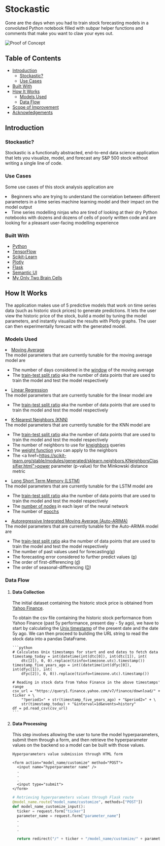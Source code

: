 # Stockastic

Gone are the days when you had to train stock forecasting models in a convoluted Python notebook filled with subpar helper functions and comments that make you want to claw your eyes out.


![Proof of Concept](proof_of_concept.gif)


## Table of Contents

* [Introduction](#introduction)
  * [Stockastic?](#stockastic?)
  * [Use Cases](#use-cases)
* [Built With](#built-with)
* [How It Works](#how-it-works)
  * [Models Used](#models-used)
  * [Data Flow](#data-flow)
* [Scope of Improvement](#scope-of-improvement)
* [Acknowledgements](#acknowledgements)


## Introduction

### Stockastic?
Stockastic is a functionally abstracted, end-to-end data science application that lets you visualize, model, and forecast any S&P 500 stock without writing a single line of code.
  
### Use Cases
Some use cases of this stock analysis application are 
  <li>Beginners who are trying to understand the correlation between different parameters in a time series machine learning model and their impact on the model output</li>
  <li>Time series modelling ninjas who are tired of looking at their dry Python notebooks with dozens and dozens of cells of poorly written code and are looking for a pleasant user-facing modelling experience</li>
   

### Built With
* [Python](https://www.python.org/)
* [TensorFlow](https://www.tensorflow.org/)
* [Scikit-Learn](https://scikit-learn.org/stable/)
* [Plotly](https://plotly.com/)
* [Flask](https://flask.palletsprojects.com/en/1.1.x/)
* [Semantic UI](https://semantic-ui.com/)
* [My Only Two Brain Cells](https://www.bbc.com/news/uk-england-sussex-36443264#:~:text=Snails%20use%20two%20brain%20cells,it%20if%20food%20was%20present.)


## How It Works
The application makes use of 5 predictive models that work on time series data (such as historic stock prices) to generate predictions. It lets the user view the historic price of the stock, build a model by tuning the model parameters, and instantly visualize the results with Plotly graphs. The user can then experimentally forecast with the generated model.
  
### Models Used
<a href="https://otexts.com/fpp2/moving-averages.html"><li>Moving Average</li></a>
  The model parameters that are currently tunable for the moving average model are
  * The number of days considered in the <a href="https://www.mathworks.com/matlabcentral/answers/315739-how-to-decide-window-size-for-a-moving-average-filter">window</a> of the moving average
  * The <a href="https://towardsdatascience.com/train-test-split-and-cross-validation-in-python-80b61beca4b6#:~:text=both%20of%20them!-,Train%2FTest%20Split,to%20other%20data%20later%20on.&text=Pandas%20%E2%80%94%20to%20load%20the%20data,frame%20and%20analyze%20the%20data.">train-test split ratio</a> aka the number of data points that are used to train the model and test the model respectively
    
<a href="https://otexts.com/fpp2/regression.html"><li>Linear Regression</li></a>
  The model parameters that are currently tunable for the linear model are
  * The <a href="https://towardsdatascience.com/train-test-split-and-cross-validation-in-python-80b61beca4b6#:~:text=both%20of%20them!-,Train%2FTest%20Split,to%20other%20data%20later%20on.&text=Pandas%20%E2%80%94%20to%20load%20the%20data,frame%20and%20analyze%20the%20data.">train-test split ratio</a> aka the number of data points that are used to train the model and test the model respectively
    
<a href="https://www.researchgate.net/publication/321206629_A_methodology_for_applying_k-nearest_neighbor_to_time_series_forecasting"><li>K-Nearest Neighbors (KNN)</li></a>
  The model parameters that are currently tunable for the KNN model are
  * The <a href="https://towardsdatascience.com/train-test-split-and-cross-validation-in-python-80b61beca4b6#:~:text=both%20of%20them!-,Train%2FTest%20Split,to%20other%20data%20later%20on.&text=Pandas%20%E2%80%94%20to%20load%20the%20data,frame%20and%20analyze%20the%20data.">train-test split ratio</a> aka the number of data points that are used to train the model and test the model respectively
  * The number of neighbors to use for <a href="https://scikit-learn.org/stable/modules/generated/sklearn.neighbors.NearestNeighbors.html#sklearn.neighbors.NearestNeighbors.kneighbors">kneighbors</a> queries
  * The <a href="https://scikit-learn.org/stable/modules/generated/sklearn.neighbors.KNeighborsClassifier.html">weight function</a> you can apply to the neighbors
  * The <a href=https://scikit-learn.org/stable/modules/generated/sklearn.neighbors.KNeighborsClassifier.html">power parameter</a> (p-value) for the Minkowski distance metric
  
<a href="https://www.researchgate.net/publication/321206629_A_methodology_for_applying_k-nearest_neighbor_to_time_series_forecasting"><li>Long Short Term Memory (LSTM)</li></a>
  The model parameters that are currently tunable for the LSTM model are
  * The <a href="https://towardsdatascience.com/train-test-split-and-cross-validation-in-python-80b61beca4b6#:~:text=both%20of%20them!-,Train%2FTest%20Split,to%20other%20data%20later%20on.&text=Pandas%20%E2%80%94%20to%20load%20the%20data,frame%20and%20analyze%20the%20data.">train-test split ratio</a> aka the number of data points that are used to train the model and test the model respectively
  * The <a href="https://stackoverflow.com/questions/59995733/effect-of-number-of-nodes-in-lstm">number of nodes</a> in each layer of the neural network
  * The number of <a href="https://towardsdatascience.com/epoch-vs-iterations-vs-batch-size-4dfb9c7ce9c9">epochs</a>

<a href="https://machinelearningmastery.com/arima-for-time-series-forecasting-with-python/"><li>Autoregressive Integrated Moving Average (Auto-ARIMA)</li></a>
  The model parameters that are currently tunable for the Auto-ARIMA model are
  * The <a href="https://towardsdatascience.com/train-test-split-and-cross-validation-in-python-80b61beca4b6#:~:text=both%20of%20them!-,Train%2FTest%20Split,to%20other%20data%20later%20on.&text=Pandas%20%E2%80%94%20to%20load%20the%20data,frame%20and%20analyze%20the%20data.">train-test split ratio</a> aka the number of data points that are used to train the model and test the model respectively</li>
  * The number of past values used for forecasting(<a href="https://machinelearningmastery.com/how-to-grid-search-sarima-model-hyperparameters-for-time-series-forecasting-in-python/">p</a>)</li>
  * The forecasting error considered to further predict values (<a href="https://machinelearningmastery.com/how-to-grid-search-sarima-model-hyperparameters-for-time-series-forecasting-in-python/">p</a>)
  * The order of first-differencing (<a href="https://machinelearningmastery.com/how-to-grid-search-sarima-model-hyperparameters-for-time-series-forecasting-in-python/">d</a>)
  * The order of seasonal-differencing (<a href="https://machinelearningmastery.com/how-to-grid-search-sarima-model-hyperparameters-for-time-series-forecasting-in-python/">D</a>)

### Data Flow
<ol>
  <li>
    <h4>Data Collection</h4>
   The initial dataset containing the historic stock price is obtained from <a href="https://ca.finance.yahoo.com/">Yahoo Finance</a>. 

   To obtain the csv file containing the historic stock performance from Yahoo Finance (past 5y performance, present day - 5y ago), we have to start by calculating the <a href="https://www.unixtimestamp.com/">Unix timestamp</a> of the present date and the date 5y ago. We can then proceed to building the URL string to read the stock data into a pandas DataFrame.
    
    ```python
    # Calculates Unix timestamps for start and end dates to fetch data
    timestamp_today = int(datetime(int(dtc[0]), int(dtc[1]), int(
        dtc[2]), 0, 0).replace(tzinfo=timezone.utc).timestamp())
    timestamp_five_years_ago = int((datetime(int(dfyc[0]), int(dfyc[1]), int(
        dfyc[2]), 0, 0)).replace(tzinfo=timezone.utc).timestamp())
        
    # Reading in stock data from Yahoo Finance in the above timestamps' range
    csv_url = "https://query1.finance.yahoo.com/v7/finance/download/" + ticker + \
        "?period1=" + str(timestamp_five_years_ago) + "&period2=" + \
        str(timestamp_today) + "&interval=1d&events=history"
    df = pd.read_csv(csv_url)
    ```
 </li>
 
 <li> 
  <h4>Data Processing</h4>
 This step involves allowing the user to tune the model hyperparameters, submit them through a form, and then retrieve the hyperparameter values on the backend so a model can be built with those values.
 
 ```
 Hyperparameters value submission through HTML form
 
 <form action="model_name/customize" method="POST">
   <input name="hyperparameter name" />
   .
   .
   .
   <input type="submit">
 </form>
 ```
 
 ```python
 # Retrieving hyperparameters values through Flask route
 @model_name.route("model_name/customize", methods=["POST"])
 def model_name_customize_input():
   ticker = request.form["ticker"]
   parameter_name = request.form["parameter_name"]
   .
   .
   .
   
   return redirect("/" + ticker + "/model_name/customize/" + parameters)
 ```
